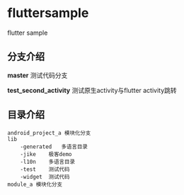 # fluttersample

flutter sample

## 分支介绍
**master** 测试代码分支

**test_second_activity** 测试原生activity与flutter activity跳转


## 目录介绍
```
android_project_a 模块化分支
lib
	-generated   多语言目录
	-jike    极客demo
	-l10n    多语言目录
	-test    测试代码
	-widget  测试代码
module_a 模块化分支
```